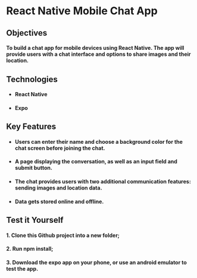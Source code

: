 # React Native Mobile Chat App

## Objectives

#### To build a chat app for mobile devices using React Native. The app will provide users with a chat interface and options to share images and their location.

## Technologies

- #### React Native

- #### Expo

## Key Features

- #### Users can enter their name and choose a background color for the chat screen before joining the chat.

- #### A page displaying the conversation, as well as an input field and submit button.

- #### The chat provides users with two additional communication features: sending images and location data.

- #### Data gets stored online and offline.

## Test it Yourself

#### 1. Clone this Github project into a new folder;

#### 2. Run npm install;

#### 3. Download the expo app on your phone, or use an android emulator to test the app.
